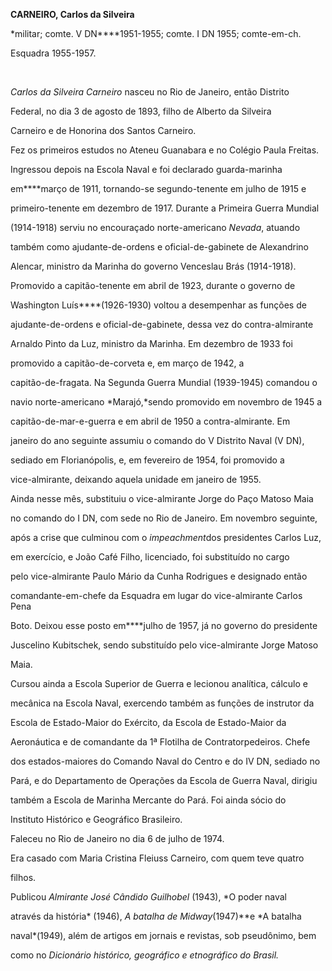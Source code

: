 **CARNEIRO, Carlos da Silveira**



\*militar; comte. V DN****1951-1955; comte. I DN 1955; comte-em-ch.

Esquadra 1955-1957.



 



*Carlos da Silveira Carneiro* nasceu no Rio de Janeiro, então Distrito

Federal, no dia 3 de agosto de 1893, filho de Alberto da Silveira

Carneiro e de Honorina dos Santos Carneiro.



Fez os primeiros estudos no Ateneu Guanabara e no Colégio Paula Freitas.

Ingressou depois na Escola Naval e foi declarado guarda-marinha

em****março de 1911, tornando-se segundo-tenente em julho de 1915 e

primeiro-tenente em dezembro de 1917. Durante a Primeira Guerra Mundial

(1914-1918) serviu no encouraçado norte-americano *Nevada*, atuando

também como ajudante-de-ordens e oficial-de-gabinete de Alexandrino

Alencar, ministro da Marinha do governo Venceslau Brás (1914-1918).



Promovido a capitão-tenente em abril de 1923, durante o governo de

Washington Luís****(1926-1930) voltou a desempenhar as funções de

ajudante-de-ordens e oficial-de-gabinete, dessa vez do contra-almirante

Arnaldo Pinto da Luz, ministro da Marinha. Em dezembro de 1933 foi

promovido a capitão-de-corveta e, em março de 1942, a

capitão-de-fragata. Na Segunda Guerra Mundial (1939-1945) comandou o

navio norte-americano *Marajó,*sendo promovido em novembro de 1945 a

capitão-de-mar-e-guerra e em abril de 1950 a contra-almirante. Em

janeiro do ano seguinte assumiu o comando do V Distrito Naval (V DN),

sediado em Florianópolis, e, em fevereiro de 1954, foi promovido a

vice-almirante, deixando aquela unidade em janeiro de 1955.



Ainda nesse mês, substituiu o vice-almirante Jorge do Paço Matoso Maia

no comando do I DN, com sede no Rio de Janeiro. Em novembro seguinte,

após a crise que culminou com o *impeachment*dos presidentes Carlos Luz,

em exercício, e João Café Filho, licenciado, foi substituído no cargo

pelo vice-almirante Paulo Mário da Cunha Rodrigues e designado então

comandante-em-chefe da Esquadra em lugar do vice-almirante Carlos Pena

Boto. Deixou esse posto em****julho de 1957, já no governo do presidente

Juscelino Kubitschek, sendo substituído pelo vice-almirante Jorge Matoso

Maia.



Cursou ainda a Escola Superior de Guerra e lecionou analítica, cálculo e

mecânica na Escola Naval, exercendo também as funções de instrutor da

Escola de Estado-Maior do Exército, da Escola de Estado-Maior da

Aeronáutica e de comandante da 1ª Flotilha de Contratorpedeiros. Chefe

dos estados-maiores do Comando Naval do Centro e do IV DN, sediado no

Pará, e do Departamento de Operações da Escola de Guerra Naval, dirigiu

também a Escola de Marinha Mercante do Pará. Foi ainda sócio do

Instituto Histórico e Geográfico Brasileiro.



Faleceu no Rio de Janeiro no dia 6 de julho de 1974.



Era casado com Maria Cristina Fleiuss Carneiro, com quem teve quatro

filhos.



Publicou *Almirante José Cândido Guilhobel* (1943), *O poder naval

através da história* (1946), *A batalha de Midway*(1947)**e *A batalha

naval*(1949), além de artigos em jornais e revistas, sob pseudônimo, bem

como no *Dicionário histórico, geográfico e etnográfico* *do Brasil.*



 



 



